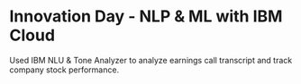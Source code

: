 # Innovation Day - NLP & ML with IBM Cloud

Used IBM NLU & Tone Analyzer to analyze earnings call transcript and track company stock performance.
